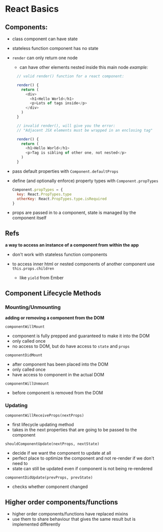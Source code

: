 # React Basics

## Components:

- class component can have state
- stateless function component has no state
- `render` can only return one node
  - can have other elements nested inside this main node
  *example:*
  ```js
    // valid render() function for a react component:

    render() {
      return (
        <div>
          <h1>Hello World</h1>
          <p>Lots of tags inside</p>
        </div>
      )
    }

    // invalid render(), will give you the error:
    // "Adjacent JSX elements must be wrapped in an enclosing tag"

    render() {
      return (
        <h1>Hello World</h1>
        <p>Tag is sibling of other one, not nested</p>
      )
    }
  ```

- pass default properties with `Component.defaultProps`
- define (and optionally enforce) property types with `Component.propTypes`
  ```js
  Component.propTypes = {
    key: React.PropTypes.type
    otherKey: React.PropTypes.type.isRequired
  }
  ```

- props are passed in to a component, state is managed by the component itself

## Refs
**a  way to access an instance of a component from within the app**
- don't work with stateless function components

- to access inner html or nested components of another component use `this.props.children`
  - like `yield` from Ember

## Component Lifecycle Methods

### Mounting/Unmounting
**adding or removing a component from the DOM**

`componentWillMount`
  - component is fully prepped and guaranteed to make it into the DOM
  - only called once
  - no access to DOM, but do have access to `state` and `props`

`componentDidMount`
  - after component has been placed into the DOM
  - only called once
  - have access to component in the actual DOM

`componentWillUnmount`
  - before component is removed from the DOM

### Updating

`componentWillReceiveProps(nextProps)`
  - first lifecycle updating method
  - takes in the next properties that are going to be passed to the component

`shouldComponentUpdate(nextProps, nextState)`
  - decide if we want the component to update at all
  - perfect place to optimize the component and not re-render if we don't need to
  - state can still be updated even if component is not being re-rendered

`componentDidUpdate(prevProps, prevState)`
  - checks whether component changed

## Higher order components/functions
  - higher order components/functions have replaced mixins
  - use them to share behaviour that gives the same result but is implemented differently
